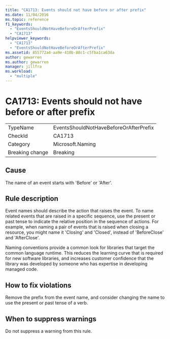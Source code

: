 ```yaml
---
title: "CA1713: Events should not have before or after prefix"
ms.date: 11/04/2016
ms.topic: reference
f1_keywords:
  - "EventsShouldNotHaveBeforeOrAfterPrefix"
  - "CA1713"
helpviewer_keywords:
  - "CA1713"
  - "EventsShouldNotHaveBeforeOrAfterPrefix"
ms.assetid: 855772a4-aa9e-410b-88c1-c5fba1ca63da
author: gewarren
ms.author: gewarren
manager: jillfra
ms.workload:
  - "multiple"
---
```

# CA1713: Events should not have before or after prefix

|||
|-|-|
|TypeName|EventsShouldNotHaveBeforeOrAfterPrefix|
|CheckId|CA1713|
|Category|Microsoft.Naming|
|Breaking change|Breaking|

## Cause
The name of an event starts with 'Before' or 'After'.

## Rule description
Event names should describe the action that raises the event. To name related events that are raised in a specific sequence, use the present or past tense to indicate the relative position in the sequence of actions. For example, when naming a pair of events that is raised when closing a resource, you might name it 'Closing' and 'Closed', instead of 'BeforeClose' and 'AfterClose'.

Naming conventions provide a common look for libraries that target the common language runtime. This reduces the learning curve that is required for new software libraries, and increases customer confidence that the library was developed by someone who has expertise in developing managed code.

## How to fix violations
Remove the prefix from the event name, and consider changing the name to use the present or past tense of a verb.

## When to suppress warnings
Do not suppress a warning from this rule.
